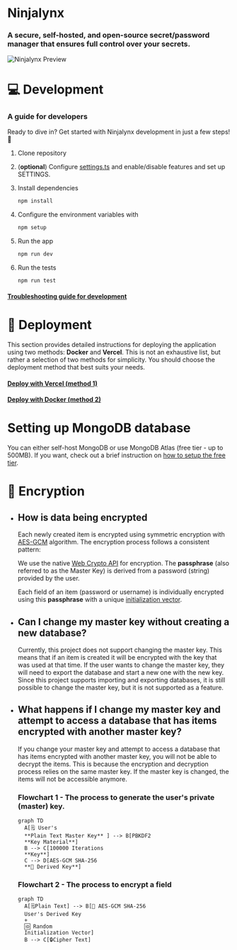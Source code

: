# Ninjalynx

### A secure, self-hosted, and open-source secret/password manager that ensures full control over your secrets.

![Ninjalynx Preview](public/ninjalynx_demo.gif)

# 💻 Development

### A guide for developers

Ready to dive in?
Get started with Ninjalynx development in just a few steps! 🚀

1. Clone repository

1. (**optional**) Configure [settings.ts](./configurations/settings.ts) and enable/disable features and set up SETTINGS.

1. Install dependencies

   ```bash
   npm install
   ```

1. Configure the environment variables with

   ```bash
   npm setup
   ```

1. Run the app

   ```bash
   npm run dev
   ```

1. Run the tests
   ```bash
   npm run test
   ```

#### [Troubleshooting guide for development](README/DEVELOPMENT_TROUBLESHOOTING.md)

# 🚀 Deployment

This section provides detailed instructions for deploying the application using two methods: **Docker** and **Vercel**. This is not an exhaustive list, but rather a selection of two methods for simplicity. You should choose the deployment method that best suits your needs.

#### [Deploy with **Vercel** (method 1)](README/DEPLOY_WITH_VERCEL.md)

#### [Deploy with **Docker** (method 2)](README/DEPLOY_WITH_DOCKER.md)

# Setting up MongoDB database

You can either self-host MongoDB or use MongoDB Atlas (free tier - up to 500MB). If you want, check out a brief instruction on [how to setup the free tier](README/SETUP_FREE_MONGODB.md).

# 🔑 Encryption

- ## How is data being encrypted

  Each newly created item is encrypted using symmetric encryption with [AES-GCM](https://developer.mozilla.org/en-US/docs/Web/API/SubtleCrypto/encrypt#aes-gcm) algorithm. The encryption process follows a consistent pattern:

  We use the native [Web Crypto API](https://developer.mozilla.org/en-US/docs/Web/API/Window/crypto) for encryption.
  The **passphrase** (also referred to as the Master Key) is derived from a password (string) provided by the user.

  Each field of an item (password or username) is individually encrypted using this **passphrase** with a unique [initialization vector](https://en.wikipedia.org/wiki/Initialization_vector).

- ## Can I change my **master key** without creating a new database?

  Currently, this project does not support changing the master key. This means that if an item is created it will be encrypted with the key that was used at that time. If the user wants to change the master key, they will need to export the database and start a new one with the new key. Since this project supports importing and exporting databases, it is still possible to change the master key, but it is not supported as a feature.

- ## What happens if I change my **master key** and attempt to access a database that has items encrypted with another master key?

  If you change your master key and attempt to access a database that has items encrypted with another master key, you will not be able to decrypt the items. This is because the encryption and decryption process relies on the same master key. If the master key is changed, the items will not be accessible anymore.

  ### **Flowchart 1** - The process to generate the user's private (master) key.

  ```mermaid
  graph TD
    A[🗒️ User's
    **Plain Text Master Key** ] --> B[PBKDF2
    **Key Material**]
    B --> C[100000 Iterations
    **Key**]
    C --> D[AES-GCM SHA-256
    **🔑 Derived Key**]
  ```

  ### **Flowchart 2** - The process to encrypt a field

  ```mermaid
  graph TD
    A[🗒️Plain Text] --> B[🔑 AES-GCM SHA-256
    User's Derived Key
    +
    🆔 Random
    Initialization Vector]
    B --> C[🔒Cipher Text]
  ```
